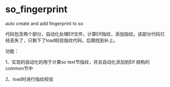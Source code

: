 # so_fingerprint
auto create and add fingerprint to so

代码包含两个部分，自动化处理Elf文件，计算Elf指纹，添加指纹。该部分代码已经丢失了，只剩下了load校验指纹代码，后期找到补上。

功能：

1、实现的自动化的用于计算so text节指纹，并且自动化添加到Elf 结构的common节中

2、load时进行指纹校验

